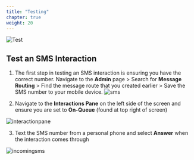 ```yaml
---
title: "Testing"
chapter: true
weight: 20
---
```

![Test](/images/SMSsetup2-768x300.jpg)
## Test an SMS Interaction

1. The first step in testing an SMS interaction is ensuring you have the correct number. Navigate to the **Admin** page > Search for **Message Routing** > Find the message route that you created earlier > Save the SMS number to your mobile device.
  ![sms](/images/messageRouteNumber.jpg)

2. Navigate to the **Interactions Pane** on the left side of the screen and ensure you are set to **On-Queue** (found at top right of screen)

![interactionpane](/images/interactionpane.jpg)

3. Text the SMS number from a personal phone and select **Answer** when the interaction comes through

![incomingsms](/images/incomingsms.jpg)
